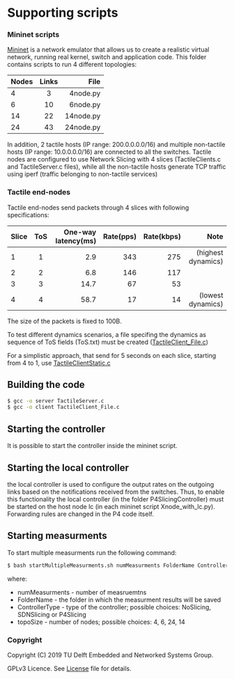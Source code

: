 # Supporting scripts  

### Mininet scripts

[Mininet](http://mininet.org/) is a network emulator that allows us to create a realistic virtual network, running real kernel, switch and application code. This folder contains scripts to run 4 different topologies:

| Nodes    |      Links      |  File | 
|----------|:---------------:|------:|
| 4  |  3 | 4node.py  | 
| 6  | 10 | 6node.py  |
| 14 | 22 | 14node.py | 
| 24 | 43 | 24node.py |

In addition, 2 tactile hosts (IP range: 200.0.0.0.0/16) and multiple non-tactile hosts (IP range: 10.0.0.0.0/16) are connected to all the switches. Tactile nodes are configured to use Network Slicing with 4 slices (TactileClients.c and TactileServer.c files), while all the non-tactile hosts generate TCP traffic using iperf (traffic belonging to non-tactile services)

### Tactile end-nodes

Tactile end-nodes send packets through 4 slices with following specifications:

| Slice    |      ToS      |  One-way latency(ms) | Rate(pps) | Rate(kbps) | Note | 
|----------|:-------------:|---------------------:|----------:|-----------:|-----:|
| 1 |  1 | 2.9 | 343 | 275| (highest dynamics) | 
| 2 |  2 | 6.8 | 146 | 117| |
| 3 |  3 | 14.7 | 67 | 53 | |
| 4 |  4 | 58.7 | 17 | 14 | (lowest dynamics) |

The size of the packets is fixed to 100B. 

To test different dynamics scenarios, a file specifing the dynamics as sequence of ToS fields (ToS.txt) must be created ([TactileClient_File.c](TactileClient_File.c))

For a simplistic approach, that send for 5 seconds on each slice, starting from 4 to 1, use [TactileClientStatic.c](TactileClientStatic.c)
## Building the code
```bash
$ gcc -o server TactileServer.c
$ gcc -o client TactileClient_File.c
```

## Starting the controller 
It is possible to start the controller inside the mininet script.

## Starting the local controller 
the local controller is used to configure the output rates on the outgoing links based on the notifications received from the switches. Thus, to enable this functionality the local controller (in the folder P4SlicingController) must be started on the host node lc (in each mininet script Xnode_with_lc.py). Forwarding rules are changed in the P4 code itself. 

## Starting measurments
To start multiple measurments run the following command:
```bash
$ bash startMultipleMeasurments.sh numMeasurments FolderName ControllerType topoSize
```
where:
* numMeasurments - number of measruemtns
* FolderName - the folder in which the measurment results will be saved
* ControllerType - type of the controller; possible choices: NoSlicing, SDNSlicing or P4Slicing
* topoSize - number of nodes; possible choices: 4, 6, 24, 14



### Copyright

Copyright (C) 2019 TU Delft Embedded and Networked Systems Group.

GPLv3 Licence. See [License](../LICENSE) file for details.


